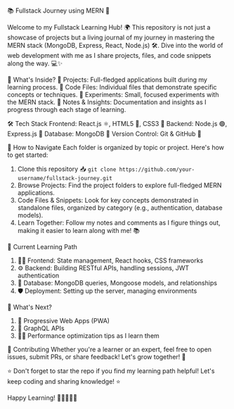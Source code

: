 📚 Fullstack Journey using MERN 🚀

Welcome to my Fullstack Learning Hub! 🌍 This repository is not just a showcase of projects but a living journal of my journey in mastering the MERN stack (MongoDB, Express, React, Node.js) 🛠️. Dive into the world of web development with me as I share projects, files, and code snippets along the way. 💻✨

🧭 What's Inside?
📝 Projects: Full-fledged applications built during my learning process.
📂 Code Files: Individual files that demonstrate specific concepts or techniques.
🧪 Experiments: Small, focused experiments with the MERN stack.
📖 Notes & Insights: Documentation and insights as I progress through each stage of learning.

🛠️ Tech Stack
Frontend: React.js ⚛️, HTML5 📄, CSS3 🎨
Backend: Node.js 🟢, Express.js 🚀
Database: MongoDB 🍃
Version Control: Git & GitHub 🐙

🚀 How to Navigate
Each folder is organized by topic or project. Here's how to get started:
1) Clone this repository 📥
`git clone https://github.com/your-username/fullstack-journey.git
`
2) Browse Projects: Find the project folders to explore full-fledged MERN applications.
3) Code Files & Snippets: Look for key concepts demonstrated in standalone files, organized by category (e.g., authentication, database models).
4) Learn Together: Follow my notes and comments as I figure things out, making it easier to learn along with me! 📚

🌱 Current Learning Path
1) 🧑‍💻 Frontend: State management, React hooks, CSS frameworks
2) ⚙️ Backend: Building RESTful APIs, handling sessions, JWT authentication
3) 💾 Database: MongoDB queries, Mongoose models, and relationships
4) 🛡️ Deployment: Setting up the server, managing environments

🚧 What's Next?
1) 📲 Progressive Web Apps (PWA)
2) 🧩 GraphQL APIs
3) 🧑‍🔧 Performance optimization tips as I learn them

🤝 Contributing
Whether you're a learner or an expert, feel free to open issues, submit PRs, or share feedback! Let's grow together! 🌱

⭐ Don't forget to star the repo if you find my learning path helpful! Let's keep coding and sharing knowledge! ⭐

Happy Learning! 🎉👩‍💻👨‍💻
